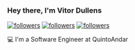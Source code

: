 <h3 align="start">Hey there, I'm Vitor Dullens</h3>

<p align="start">
  <a href="https://www.linkedin.com/in/vitor-fernandes-dullens-974b51196/"><img alt="followers" title="Follow me on Github" src="https://img.shields.io/badge/LinkedIn-0077B5?style=for-the-badge&logo=linkedin&logoColor=white"/></a>
  <a href="https://github.com/vitordullens"><img alt="followers" title="Follow me on Github" src="https://img.shields.io/github/followers/vitordullens?color=236ad3&style=for-the-badge&logo=github&label=Follow"/></a>
  <a href="https://twitter.com/vitordullens"><img alt="followers" title="Follow me on Twitter" src="https://img.shields.io/twitter/follow/vitordullens?color=55960c&label=Follow&logo=twitter&logoColor=white&style=for-the-badge"/></a>
</p>

<p align="start">
  <a> 💻 I'm a Software Engineer at QuintoAndar </a><br>
</p>
